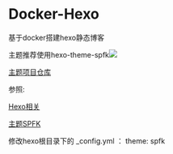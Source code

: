 # Docker-Hexo
基于docker搭建hexo静态博客

主题推荐使用hexo-theme-spfk![](https://camo.githubusercontent.com/2a9ba29b5b8f35ad506629cefc1523b3190ceb62/68747470733a2f2f6865786f2e696f2f6275696c642f73637265656e73686f74732f7370666b2d303235643163643832302e706e67)

[主题项目仓库](https://github.com/luuman/hexo-theme-spfk)

参照:

[Hexo相关](https://luuman.github.io/categories/Hexo/)

[主题SPFK](https://luuman.github.io/2015/12/27/Hexo/HexoTheme/)

修改hexo根目录下的 _config.yml ： theme: spfk
